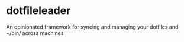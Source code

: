 # dotfileleader
An opinionated framework for syncing and managing your dotfiles and ~/bin/ across machines
